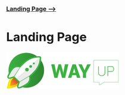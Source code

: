 [**<h3>Landing Page --><h3>**](https://maximmorkovnik.github.io/LandingPage/)
  
<h1>Landing Page</h1>

![WAYUP](img/logo.jpg)
